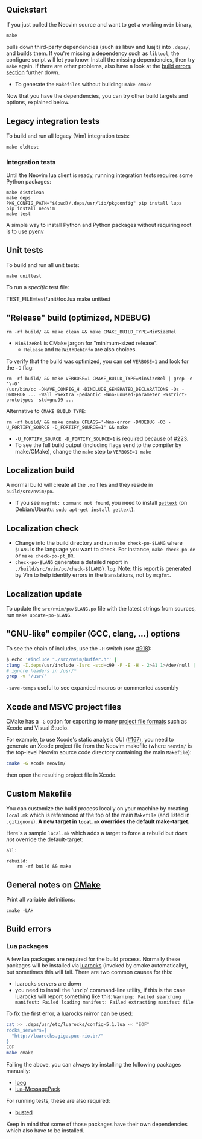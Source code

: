 ## Quickstart

If you just pulled the Neovim source and want to get a working `nvim` binary,

    make

pulls down third-party dependencies (such as libuv and luajit) into `.deps/`, and builds them. If you're missing a dependency such as `libtool`, the configure script will let you know. Install the missing dependencies, then try `make` again. If there are other problems, also have a look at the [build errors section](#build-errors) further down.

* To generate the `Makefile`s without building: `make cmake`

Now that you have the dependencies, you can try other build targets and options, explained below.

## Legacy integration tests

To build and run all legacy (Vim) integration tests:

    make oldtest

### Integration tests

Until the Neovim lua client is ready, running integration tests requires some Python packages:

    make distclean
    make deps
    PKG_CONFIG_PATH="$(pwd)/.deps/usr/lib/pkgconfig" pip install lupa
    pip install neovim
    make test

A simple way to install Python and Python packages without requiring root is to use [pyenv](https://github.com/yyuu/pyenv)

## Unit tests

To build and run all unit tests:

    make unittest

To run a *specific* test file:

   TEST_FILE=test/unit/foo.lua make unittest

## "Release" build (optimized, NDEBUG)

    rm -rf build/ && make clean && make CMAKE_BUILD_TYPE=MinSizeRel

- `MinSizeRel` is CMake jargon for "minimum-sized release".
    - `Release` and `RelWithDebInfo` are also choices.

To verify that the build was optimized, you can set `VERBOSE=1` and look for the `-O` flag:

```
rm -rf build/ && make VERBOSE=1 CMAKE_BUILD_TYPE=MinSizeRel | grep -e '\-O'
/usr/bin/cc -DHAVE_CONFIG_H -DINCLUDE_GENERATED_DECLARATIONS -Os -DNDEBUG ... -Wall -Wextra -pedantic -Wno-unused-parameter -Wstrict-prototypes -std=gnu99 ...
```

Alternative to `CMAKE_BUILD_TYPE`:

    rm -rf build/ && make cmake CFLAGS='-Wno-error -DNDEBUG -O3 -U_FORTIFY_SOURCE -D_FORTIFY_SOURCE=1' && make

- `-U_FORTIFY_SOURCE -D_FORTIFY_SOURCE=1` is required because of [#223](https://github.com/neovim/neovim/issues/223).
- To see the full build output (including flags send to the compiler by make/CMake), change the `make` step to `VERBOSE=1 make`

## Localization build

A normal build will create all the `.mo` files and they reside in `build/src/nvim/po`.

* If you see `msgfmt: command not found`, you need to install [`gettext`](http://en.wikipedia.org/wiki/Gettext) (on Debian/Ubuntu: `sudo apt-get install gettext`).

## Localization check

- Change into the build directory and run `make check-po-$LANG` where `$LANG`
  is the language you want to check.  For instance, `make check-po-de` or `make
  check-po-pt_BR`.
- `check-po-$LANG` generates a detailed report in
  `./build/src/nvim/po/check-${LANG}.log`.  Note: this report is generated by
  Vim to help identify errors in the translations, not by `msgfmt`.

## Localization update

To update the `src/nvim/po/$LANG.po` file with the latest strings from sources, run
`make update-po-$LANG`.

## "GNU-like" compiler (GCC, clang, ...) options

To see the chain of includes, use the `-H` switch (see [#918](https://github.com/neovim/neovim/issues/918)):

```bash
$ echo '#include "./src/nvim/buffer.h"' |
clang -I.deps/usr/include -Isrc -std=c99 -P -E -H - 2>&1 1>/dev/null |
# ignore headers in /usr/*
grep -v '/usr/'
```

`-save-temps` useful to see expanded macros or commented assembly

## Xcode and MSVC project files

CMake has a `-G` option for exporting to many [project file formats](http://www.cmake.org/cmake/help/v2.8.8/cmake.html#section_Generators) such as Xcode and Visual Studio. 

For example, to use Xcode's static analysis GUI ([#167](https://github.com/neovim/neovim/issues/167#issuecomment-36136018)), you need to generate an Xcode project file from the Neovim makefile (where `neovim/` is the top-level Neovim source code directory containing the main `Makefile`):

```bash
cmake -G Xcode neovim/
```

then open the resulting project file in Xcode.

## Custom Makefile 
You can customize the build process locally on your machine by creating `local.mk` which is referenced at the top of the main `Makefile` (and listed in `.gitignore`). **A new target in `local.mk` overrides the default make-target.**

Here's a sample `local.mk` which adds a target to force a rebuild but *does not* override the default-target:
```make
all:

rebuild:
	rm -rf build && make
```

## General notes on [CMake](http://www.cmake.org/examples/)

Print all variable definitions:

    cmake -LAH

<a name="build-errors"></a>
## Build errors

<a name="lua-packages"></a>
### Lua packages

A few lua packages are required for the build process. Normally these packages will be installed via [luarocks](http://luarocks.org/) (invoked by cmake automatically), but sometimes this will fail. There are two common causes for this:

- luarocks servers are down
- you need to install the 'unzip' command-line utility, if this is the case luarocks will report something like this: `Warning: Failed searching manifest: Failed loading manifest: Failed extracting manifest file`

To fix the first error, a luarocks mirror can be used:

```sh
cat >> .deps/usr/etc/luarocks/config-5.1.lua << "EOF"
rocks_servers={ 
  "http://luarocks.giga.puc-rio.br/" 
}
EOF
make cmake
```

Failing the above, you can always try installing the following packages manually:

- [lpeg](http://www.inf.puc-rio.br/~roberto/lpeg/)
- [lua-MessagePack](http://fperrad.github.io/lua-MessagePack/)

For running tests, these are also required:

- [busted](http://olivinelabs.com/busted/)

Keep in mind that some of those packages have their own dependencies which also have to be installed.